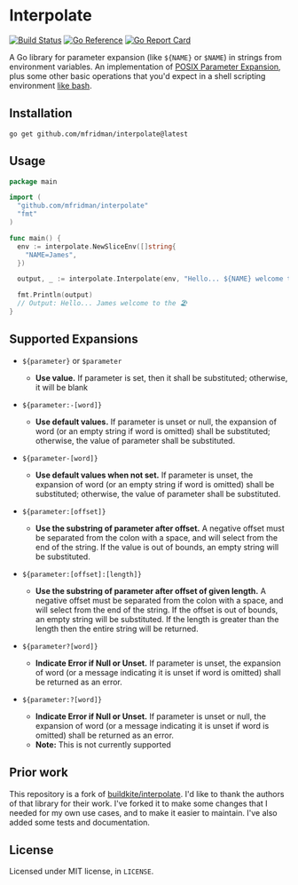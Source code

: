 # Interpolate

[![Build Status](https://github.com/mfridman/interpolate/actions/workflows/ci.yaml/badge.svg)](https://github.com/mfridman/interpolate/actions/workflows/ci.yaml)
[![Go Reference](https://pkg.go.dev/badge/github.com/mfridman/interpolate.svg)](https://pkg.go.dev/github.com/mfridman/interpolate)
[![Go Report Card](https://goreportcard.com/badge/github.com/mfridman/interpolate)](https://goreportcard.com/report/github.com/mfridman/interpolate)

A Go library for parameter expansion (like `${NAME}` or `$NAME`) in strings from environment
variables. An implementation of [POSIX Parameter
Expansion](http://pubs.opengroup.org/onlinepubs/9699919799/utilities/V3_chap02.html#tag_18_06_02),
plus some other basic operations that you'd expect in a shell scripting environment [like
bash](https://www.gnu.org/software/bash/manual/html_node/Shell-Parameter-Expansion.html).

## Installation

```
go get github.com/mfridman/interpolate@latest
```

## Usage

```go
package main

import (
  "github.com/mfridman/interpolate"
  "fmt"
)

func main() {
  env := interpolate.NewSliceEnv([]string{
    "NAME=James",
  })

  output, _ := interpolate.Interpolate(env, "Hello... ${NAME} welcome to the ${ANOTHER_VAR:-🏖}")

  fmt.Println(output)
  // Output: Hello... James welcome to the 🏖
}
```

## Supported Expansions

- `${parameter}` or `$parameter`

  - **Use value.** If parameter is set, then it shall be substituted; otherwise, it will be blank

- `${parameter:-[word]}`

  - **Use default values.** If parameter is unset or null, the expansion of word (or an empty string
    if word is omitted) shall be substituted; otherwise, the value of parameter shall be
    substituted.

- `${parameter-[word]}`

  - **Use default values when not set.** If parameter is unset, the expansion of word (or an empty
    string if word is omitted) shall be substituted; otherwise, the value of parameter shall be
    substituted.

- `${parameter:[offset]}`

  - **Use the substring of parameter after offset.** A negative offset must be separated from the
    colon with a space, and will select from the end of the string. If the value is out of bounds,
    an empty string will be substituted.

- `${parameter:[offset]:[length]}`

  - **Use the substring of parameter after offset of given length.** A negative offset must be
    separated from the colon with a space, and will select from the end of the string. If the offset
    is out of bounds, an empty string will be substituted. If the length is greater than the length
    then the entire string will be returned.

- `${parameter?[word]}`

  - **Indicate Error if Null or Unset.** If parameter is unset, the expansion of word (or a
    message indicating it is unset if word is omitted) shall be returned as an error.

- `${parameter:?[word]}`
  - **Indicate Error if Null or Unset.** If parameter is unset or null, the expansion of word (or a
    message indicating it is unset if word is omitted) shall be returned as an error.
  - **Note:** This is not currently supported

## Prior work

This repository is a fork of [buildkite/interpolate](https://github.com/buildkite/interpolate). I'd
like to thank the authors of that library for their work. I've forked it to make some changes that I
needed for my own use cases, and to make it easier to maintain. I've also added some tests and
documentation.

## License

Licensed under MIT license, in `LICENSE`.
